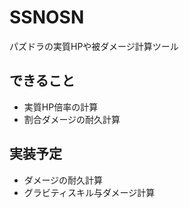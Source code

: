 # SSNOSN
パズドラの実質HPや被ダメージ計算ツール

## できること
- 実質HP倍率の計算
- 割合ダメージの耐久計算

## 実装予定
- ダメージの耐久計算
- グラビティスキル与ダメージ計算